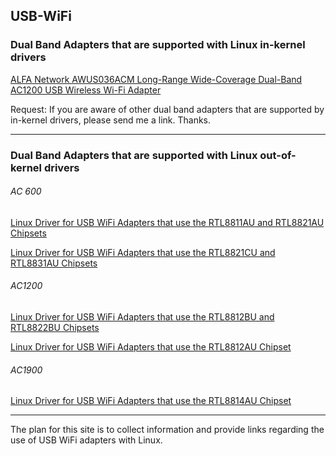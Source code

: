 ## USB-WiFi

### Dual Band Adapters that are supported with Linux in-kernel drivers 

[ALFA Network AWUS036ACM Long-Range Wide-Coverage Dual-Band AC1200 USB Wireless Wi-Fi Adapter](https://www.amazon.com/Network-AWUS036ACM-Long-Range-Wide-Coverage-High-Sensitivity/dp/B08BJS8FXD)

Request: If you are aware of other dual band adapters that are supported by in-kernel drivers, please send me a link. Thanks.

-----
### Dual Band Adapters that are supported with Linux out-of-kernel drivers

###### AC 600
[Linux Driver for USB WiFi Adapters that use the RTL8811AU and RTL8821AU Chipsets](https://github.com/morrownr/8821au)

[Linux Driver for USB WiFi Adapters that use the RTL8821CU and RTL8831AU Chipsets](https://github.com/morrownr/8821cu)

###### AC1200
[Linux Driver for USB WiFi Adapters that use the RTL8812BU and RTL8822BU Chipsets](https://github.com/morrownr/88x2bu)

[Linux Driver for USB WiFi Adapters that use the RTL8812AU Chipset](https://github.com/morrownr/8812au)

###### AC1900

[Linux Driver for USB WiFi Adapters that use the RTL8814AU Chipset](https://github.com/morrownr/8814au)

-----

The plan for this site is to collect information and provide links regarding the use of USB WiFi adapters with Linux.
